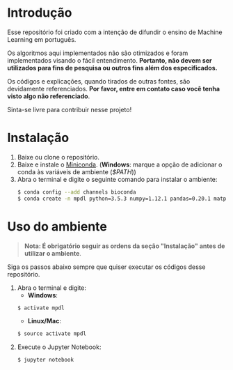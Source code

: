 # Introdução
Esse repositório foi criado com a intenção de difundir o ensino de Machine Learning em português. 

Os algoritmos aqui implementados não são otimizados e foram implementados visando o fácil entendimento. __Portanto, não devem ser utilizados para fins de pesquisa ou outros fins além dos especificados.__

Os códigos e explicações, quando tirados de outras fontes, são devidamente referenciados. __Por favor, entre em contato caso você tenha visto algo não referenciado__.

Sinta-se livre para contribuir nesse projeto!

# Instalação
1. Baixe ou clone o repositório.
2. Baixe e instale o [Miniconda](https://conda.io/miniconda.html). (__Windows__: marque a opção de adicionar o conda às variáveis de ambiente (_$PATH_))
3. Abra o terminal e digite o seguinte comando para instalar o ambiente:
    ```sh
    $ conda config --add channels bioconda
    $ conda create -n mpdl python=3.5.3 numpy=1.12.1 pandas=0.20.1 matplotlib=2.0.2 scikit-learn=0.18.1 seaborn=0.7.1 jupyter=1.0.0
    ```

# Uso do ambiente

> __Nota:  É obrigatório seguir as ordens da seção "Instalação" antes de utilizar o ambiente__.

Siga os passos abaixo sempre que quiser executar os códigos desse repositório.
1. Abra o terminal e digite:
    - __Windows__:
    ```sh
    $ activate mpdl
    ```
    - __Linux/Mac__:
    ```sh
    $ source activate mpdl
    ```
2. Execute o Jupyter Notebook:
    ```sh
    $ jupyter notebook
    ```